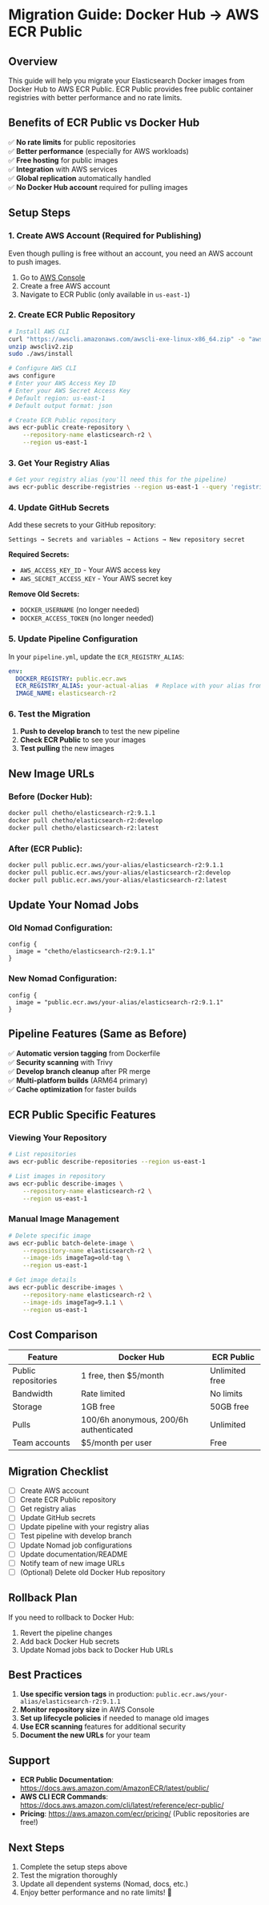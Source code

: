 # Migration Guide: Docker Hub → AWS ECR Public

## Overview
This guide will help you migrate your Elasticsearch Docker images from Docker Hub to AWS ECR Public. ECR Public provides free public container registries with better performance and no rate limits.

## Benefits of ECR Public vs Docker Hub
✅ **No rate limits** for public repositories  
✅ **Better performance** (especially for AWS workloads)  
✅ **Free hosting** for public images  
✅ **Integration** with AWS services  
✅ **Global replication** automatically handled  
✅ **No Docker Hub account** required for pulling images  

## Setup Steps

### 1. Create AWS Account (Required for Publishing)
Even though pulling is free without an account, you need an AWS account to push images.

1. Go to [AWS Console](https://aws.amazon.com/)
2. Create a free AWS account
3. Navigate to ECR Public (only available in `us-east-1`)

### 2. Create ECR Public Repository

```bash
# Install AWS CLI
curl "https://awscli.amazonaws.com/awscli-exe-linux-x86_64.zip" -o "awscliv2.zip"
unzip awscliv2.zip
sudo ./aws/install

# Configure AWS CLI
aws configure
# Enter your AWS Access Key ID
# Enter your AWS Secret Access Key  
# Default region: us-east-1
# Default output format: json

# Create ECR Public repository
aws ecr-public create-repository \
    --repository-name elasticsearch-r2 \
    --region us-east-1
```

### 3. Get Your Registry Alias

```bash
# Get your registry alias (you'll need this for the pipeline)
aws ecr-public describe-registries --region us-east-1 --query 'registries[0].aliases[0].name' --output text
```

### 4. Update GitHub Secrets

Add these secrets to your GitHub repository:

```
Settings → Secrets and variables → Actions → New repository secret
```

**Required Secrets:**
- `AWS_ACCESS_KEY_ID` - Your AWS access key
- `AWS_SECRET_ACCESS_KEY` - Your AWS secret key

**Remove Old Secrets:**
- `DOCKER_USERNAME` (no longer needed)
- `DOCKER_ACCESS_TOKEN` (no longer needed)

### 5. Update Pipeline Configuration

In your `pipeline.yml`, update the `ECR_REGISTRY_ALIAS`:

```yaml
env:
  DOCKER_REGISTRY: public.ecr.aws
  ECR_REGISTRY_ALIAS: your-actual-alias  # Replace with your alias from step 3
  IMAGE_NAME: elasticsearch-r2
```

### 6. Test the Migration

1. **Push to develop branch** to test the new pipeline
2. **Check ECR Public** to see your images
3. **Test pulling** the new images

## New Image URLs

### Before (Docker Hub):
```bash
docker pull chetho/elasticsearch-r2:9.1.1
docker pull chetho/elasticsearch-r2:develop
docker pull chetho/elasticsearch-r2:latest
```

### After (ECR Public):
```bash
docker pull public.ecr.aws/your-alias/elasticsearch-r2:9.1.1
docker pull public.ecr.aws/your-alias/elasticsearch-r2:develop  
docker pull public.ecr.aws/your-alias/elasticsearch-r2:latest
```

## Update Your Nomad Jobs

### Old Nomad Configuration:
```hcl
config {
  image = "chetho/elasticsearch-r2:9.1.1"
}
```

### New Nomad Configuration:
```hcl
config {
  image = "public.ecr.aws/your-alias/elasticsearch-r2:9.1.1"
}
```

## Pipeline Features (Same as Before)

✅ **Automatic version tagging** from Dockerfile  
✅ **Security scanning** with Trivy  
✅ **Develop branch cleanup** after PR merge  
✅ **Multi-platform builds** (ARM64 primary)  
✅ **Cache optimization** for faster builds  

## ECR Public Specific Features

### Viewing Your Repository
```bash
# List repositories
aws ecr-public describe-repositories --region us-east-1

# List images in repository
aws ecr-public describe-images \
    --repository-name elasticsearch-r2 \
    --region us-east-1
```

### Manual Image Management
```bash
# Delete specific image
aws ecr-public batch-delete-image \
    --repository-name elasticsearch-r2 \
    --image-ids imageTag=old-tag \
    --region us-east-1

# Get image details
aws ecr-public describe-images \
    --repository-name elasticsearch-r2 \
    --image-ids imageTag=9.1.1 \
    --region us-east-1
```

## Cost Comparison

| Feature | Docker Hub | ECR Public |
|---------|------------|------------|
| Public repositories | 1 free, then $5/month | Unlimited free |
| Bandwidth | Rate limited | No limits |
| Storage | 1GB free | 50GB free |
| Pulls | 100/6h anonymous, 200/6h authenticated | Unlimited |
| Team accounts | $5/month per user | Free |

## Migration Checklist

- [ ] Create AWS account
- [ ] Create ECR Public repository
- [ ] Get registry alias
- [ ] Update GitHub secrets
- [ ] Update pipeline with your registry alias
- [ ] Test pipeline with develop branch
- [ ] Update Nomad job configurations
- [ ] Update documentation/README
- [ ] Notify team of new image URLs
- [ ] (Optional) Delete old Docker Hub repository

## Rollback Plan

If you need to rollback to Docker Hub:

1. Revert the pipeline changes
2. Add back Docker Hub secrets
3. Update Nomad jobs back to Docker Hub URLs

## Best Practices

1. **Use specific version tags** in production: `public.ecr.aws/your-alias/elasticsearch-r2:9.1.1`
2. **Monitor repository size** in AWS Console
3. **Set up lifecycle policies** if needed to manage old images
4. **Use ECR scanning** features for additional security
5. **Document the new URLs** for your team

## Support

- **ECR Public Documentation**: https://docs.aws.amazon.com/AmazonECR/latest/public/
- **AWS CLI ECR Commands**: https://docs.aws.amazon.com/cli/latest/reference/ecr-public/
- **Pricing**: https://aws.amazon.com/ecr/pricing/ (Public repositories are free!)

## Next Steps

1. Complete the setup steps above
2. Test the migration thoroughly
3. Update all dependent systems (Nomad, docs, etc.)
4. Enjoy better performance and no rate limits! 🚀
